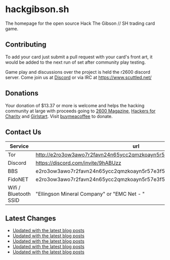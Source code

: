 # hackgibson.sh
The homepage for the open source Hack The Gibson // SH trading card game.


## Contributing

To add your card just submit a pull request with your card's front art, it would be added to the next run of set after community play testing.

Game play and discussions over the project is held the r2600 discord server. Come join us at [Discord](https://discord.com/invite/9hABUzz) or via IRC at https://www.scuttled.net/


## Donations

Your donation of $13.37 or more is welcome and helps the hacking community at large with proceeds going to [2600 Magazine](https://2600.com/), [Hackers for Charity](https://hackersforcharity.org) and [Girlstart](https://girlstart.org).  Visit [buymeacoffee](https://www.buymeacoffee.com/hackgibson.sh) to donate.


## Contact Us

Service | url
-|-
Tor | http://e2ro3ow3awo7r2favn24n65ycc2qmzkoayn5r57e3f56nvjwdcgg32ad.onion
Discord | https://discord.com/invite/9hABUzz
BBS | e2ro3ow3awo7r2favn24n65ycc2qmzkoayn5r57e3f56nvjwdcgg32ad.onion:23
FidoNET | e2ro3ow3awo7r2favn24n65ycc2qmzkoayn5r57e3f56nvjwdcgg32ad.onion:24554
Wifi / Bluetooth SSID | "Ellingson Mineral Company" or "EMC Net - <fidonet address>"

## Latest Changes
<!-- BLOG-POST-LIST:START -->
- [Updated with the latest blog posts](https://github.com/DFW2600/hackgibson.sh/commit/2f717afb8bb6445a499ee4d4cd4f353f927820ad)
- [Updated with the latest blog posts](https://github.com/DFW2600/hackgibson.sh/commit/05d3d4d902b940a14334c294cdaabab3b387ce46)
- [Updated with the latest blog posts](https://github.com/DFW2600/hackgibson.sh/commit/5b12fcf9486d1074624a13e978cee35a1130abf1)
- [Updated with the latest blog posts](https://github.com/DFW2600/hackgibson.sh/commit/9b00f11aa51c91bc4dd0011874539d11d5b577f3)
- [Updated with the latest blog posts](https://github.com/DFW2600/hackgibson.sh/commit/e70b1b9efbf6d9511e8bfd5246d7abbfb3c7077e)
<!-- BLOG-POST-LIST:END -->

